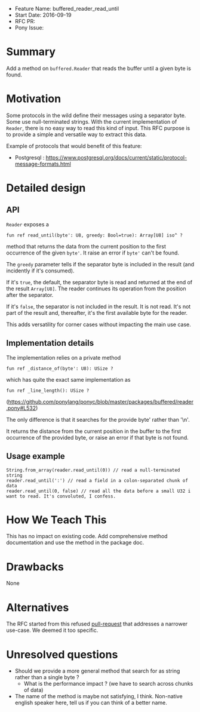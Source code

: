 - Feature Name: buffered_reader_read_until
- Start Date: 2016-09-19
- RFC PR:
- Pony Issue:

# Summary

Add a method on ``buffered.Reader`` that reads the buffer until a given byte is found.

# Motivation

Some protocols in the wild define their messages using a separator byte. Some use null-terminated strings. With the current implementation of ``Reader``, there is no easy way to read this kind of input. This RFC purpose is to provide a simple and versatile way to extract this data.

Example of protocols that would benefit of this feature:

- Postgresql : https://www.postgresql.org/docs/current/static/protocol-message-formats.html

# Detailed design

## API

``Reader`` exposes a

```pony
fun ref read_until(byte': U8, greedy: Bool=true): Array[U8] iso^ ?
```

method that returns the data from the current position to the first occurrence of the given ``byte'``. It raise an error if `byte'` can't be found.

The ``greedy`` parameter tells if the separator byte is included in the result (and incidently if it's consumed).

If it's ``true``, the default, the separator byte is read and returned at the end of the result ``Array[U8]``. The reader continues its operation from the position after the separator.

If it's ``false``, the separator is not included in the result. It is not read. It's not part of the result and, thereafter, it's the first available byte for the reader.

This adds versatility for corner cases without impacting the main use case.

## Implementation details

The implementation relies on a private method

```pony
fun ref _distance_of(byte': U8): USize ?
```

which has quite the exact same implementation as


```pony
fun ref _line_length(): USize ?
```

(https://github.com/ponylang/ponyc/blob/master/packages/buffered/reader.pony#L532)

The only difference is that it  searches for the provide byte' rather than '\n'.

It returns the distance from the current position in the buffer to the first occurrence of the provided byte, or raise an error if that byte is not found.

## Usage example

```pony
String.from_array(reader.read_until(0)) // read a null-terminated string
reader.read_until(':') // read a field in a colon-separated chunk of data
reader.read_until(0, false) // read all the data before a small U32 i want to read. It's convoluted, I confess.
```

# How We Teach This

This has no impact on existing code. Add comprehensive method documentation and use the method in the package doc.

# Drawbacks

None

# Alternatives

The RFC started from this refused [pull-request](https://github.com/ponylang/ponyc/pull/1239) that addresses a narrower use-case. We deemed it too specific.

# Unresolved questions

- Should we provide a more general method that search for as string rather than a single byte ?
  - What is the performance impact ? (we have to search across chunks of data)
- The name of the method is maybe not satisfying, I think. Non-native english speaker here, tell us if you can think of a better name.
